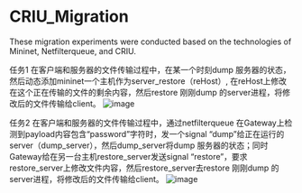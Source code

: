 # CRIU_Migration
These migration experiments were conducted based on the technologies of Mininet, Netfilterqueue, and CRIU.

任务1
在客户端和服务器的文件传输过程中，在某一个时刻dump 服务器的状态，然后动态添加mininet一个主机作为server_restore（reHost）, 在reHost上修改在这个正在传输的文件的剩余内容，然后restore 刚刚dump 的server进程，将修改后的文件传输给client。
![image](https://user-images.githubusercontent.com/105418310/222725443-38be6cc0-457a-4f63-bdad-2302fb821448.png)

任务2 
在客户端和服务器的文件传输过程中，通过netfilterqueue 在Gateway上检测到payload内容包含“password”字符时，发一个signal “dump”给正在运行的server（dump_server），然后dump_server将dump 服务器的状态；同时Gateway给在另一台主机restore_server发送signal “restore”，要求restore_server上修改文件内容，然后restore_server去restore 刚刚dump 的server进程，将修改后的文件传输给client。
![image](https://user-images.githubusercontent.com/105418310/222725495-e89109c2-3ca0-4191-8813-f37ff387899c.png)
